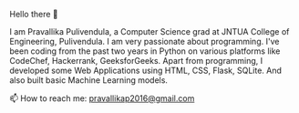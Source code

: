 Hello there 👋

I am Pravallika Pulivendula, a Computer Science grad at JNTUA College of Engineering, Pulivendula. I am very passionate about programming. I've been coding from the past two years in Python on various platforms like CodeChef, Hackerrank, GeeksforGeeks.
Apart from programming, I developed some Web Applications using HTML, CSS, Flask, SQLite. And also built basic Machine Learning models.

📫 How to reach me: pravallikap2016@gmail.com
